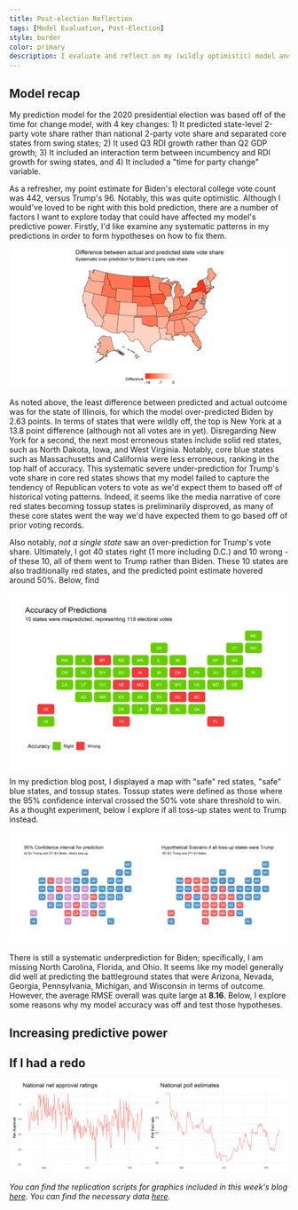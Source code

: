 ```yaml
---
title: Post-election Reflection
tags: [Model Evaluation, Post-Election]
style: border
color: primary
description: I evaluate and reflect on my (wildly optimistic) model and test hypotheses for increasing predictive power.
---
```


## Model recap

My prediction model for the 2020 presidential election was based off of the time for change model, with 4 key changes: 1) It predicted state-level 2-party vote share rather than national 2-party vote share and separated core states from swing states; 2) It used Q3 RDI growth rather than Q2 GDP growth; 3) It included an interaction term between incumbency and RDI growth for swing states, and 4) It included a "time for party change" variable.

As a refresher, my point estimate for Biden's electoral college vote count was 442, versus Trump's 96. Notably, this was quite optimistic. Although I would've loved to be right with this bold prediction, there are a number of factors I want to explore today that could have affected my model's predictive power. Firstly, I'd like examine any systematic patterns in my predictions in order to form hypotheses on how to fix them.

![](../figures/eval_diff.png)

As noted above, the least difference between predicted and actual outcome was for the state of Illinois, for which the model over-predicted Biden by 2.63 points. In terms of states that were wildly off, the top is New York at a 13.8 point difference (although not all votes are in yet). Disregarding New York for a second, the next most erroneous states include solid red states, such as North Dakota, Iowa, and West Virginia. Notably, core blue states such as Massachusetts and California were less erroneous, ranking in the top half of accuracy. This systematic severe under-prediction for Trump's vote share in core red states shows that my model failed to capture the tendency of Republican voters to vote as we'd expect them to based off of historical voting patterns. Indeed, it seems like the media narrative of core red states becoming tossup states is preliminarily disproved, as many of these core states went the way we'd have expected them to go based off of prior voting records.

Also notably, *not a single state* saw an over-prediction for Trump's vote share. Ultimately, I got 40 states right (1 more including D.C.) and 10 wrong - of these 10, all of them went to Trump rather than Biden. These 10 states are also traditionally red states, and the predicted point estimate hovered around 50%. Below, find 

![](../figures/eval_acc.png)

In my prediction blog post, I displayed a map with "safe" red states, "safe" blue states, and tossup states. Tossup states were defined as those where the 95% confidence interval crossed the 50% vote share threshold to win. As a thought experiment, below I explore if all toss-up states went to Trump instead.

![](../figures/eval_hypothetical.png)

There is still a systematic underprediction for Biden; specifically, I am missing North Carolina, Florida, and Ohio. It seems like my model generally did well at predicting the battleground states that were Arizona, Nevada, Georgia, Pennsylvania, Michigan, and Wisconsin in terms of outcome. However, the average RMSE overall was quite large at **8.16**. Below, I explore some reasons why my model accuracy was off and test those hypotheses.



## Increasing predictive power

## If I had a redo


![](../figures/approval_polls.png)


*You can find the replication scripts for graphics included in this week's blog [here](https://github.com/caievelyn/election-analytics/blob/master/scripts/2020_11_23_script.R). You can find the necessary data [here](https://github.com/caievelyn/election-analytics/tree/master/data).*
